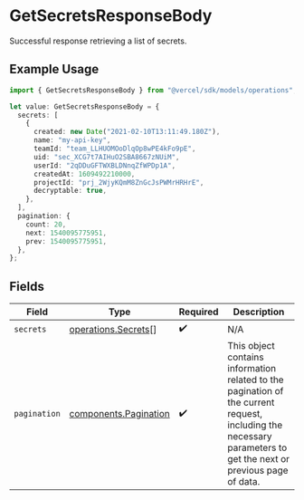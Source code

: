 # GetSecretsResponseBody

Successful response retrieving a list of secrets.

## Example Usage

```typescript
import { GetSecretsResponseBody } from "@vercel/sdk/models/operations";

let value: GetSecretsResponseBody = {
  secrets: [
    {
      created: new Date("2021-02-10T13:11:49.180Z"),
      name: "my-api-key",
      teamId: "team_LLHUOMOoDlqOp8wPE4kFo9pE",
      uid: "sec_XCG7t7AIHuO2SBA8667zNUiM",
      userId: "2qDDuGFTWXBLDNnqZfWPDp1A",
      createdAt: 1609492210000,
      projectId: "prj_2WjyKQmM8ZnGcJsPWMrHRHrE",
      decryptable: true,
    },
  ],
  pagination: {
    count: 20,
    next: 1540095775951,
    prev: 1540095775951,
  },
};
```

## Fields

| Field                                                                                                                                                           | Type                                                                                                                                                            | Required                                                                                                                                                        | Description                                                                                                                                                     |
| --------------------------------------------------------------------------------------------------------------------------------------------------------------- | --------------------------------------------------------------------------------------------------------------------------------------------------------------- | --------------------------------------------------------------------------------------------------------------------------------------------------------------- | --------------------------------------------------------------------------------------------------------------------------------------------------------------- |
| `secrets`                                                                                                                                                       | [operations.Secrets](../../models/operations/secrets.md)[]                                                                                                      | :heavy_check_mark:                                                                                                                                              | N/A                                                                                                                                                             |
| `pagination`                                                                                                                                                    | [components.Pagination](../../models/components/pagination.md)                                                                                                  | :heavy_check_mark:                                                                                                                                              | This object contains information related to the pagination of the current request, including the necessary parameters to get the next or previous page of data. |